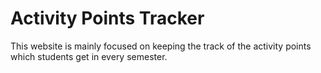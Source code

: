 # Activity Points Tracker
This website is mainly focused on keeping the track of the activity points which students get in every semester.
 
